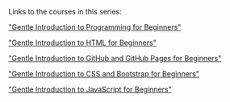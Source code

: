 Links to the courses in this series:

["Gentle Introduction to Programming for Beginners"](https://amzn.to/3e6CgKE)

["Gentle Introduction to HTML for Beginners"]()

["Gentle Introduction to GitHub and GitHub Pages for Beginners"]()

["Gentle Introduction to CSS and Bootstrap for Beginners"]()

["Gentle Introduction to JavaScript for Beginners"]()
